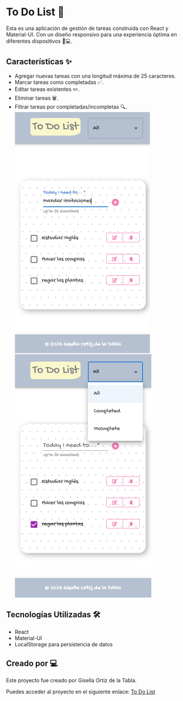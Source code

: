 # To Do List 📝

Esta es una aplicación de gestión de tareas construida con React y Material-UI.
Con un diseño responsivo para una experiencia óptima en diferentes dispositivos 📱💻.

## Características ✨

- Agregar nuevas tareas con una longitud máxima de 25 caracteres.
- Marcar tareas como completadas ✅.
- Editar tareas existentes ✏️.
- Eliminar tareas 🗑️.
- Filtrar tareas por completadas/incompletas 🔍.
![Imagen 1](/src/assets/todolist-1.png) ![Imagen 2](/src/assets/todolist-2.png)
## Tecnologías Utilizadas 🛠️

- React
- Material-UI
- LocalStorage para persistencia de datos

## Creado por 💻

Este proyecto fue creado por Gisella Ortiz de la Tabla.

Puedes acceder al proyecto en el siguiente enlace: [To Do List](https://to-do-list-plus.netlify.app/)
